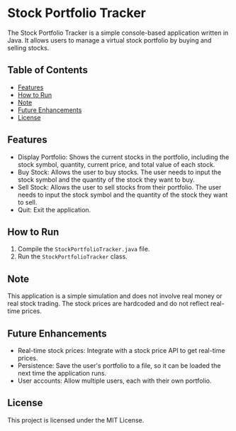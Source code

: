 # Stock Portfolio Tracker

The Stock Portfolio Tracker is a simple console-based application written in Java. It allows users to manage a virtual
stock portfolio by buying and selling stocks.

## Table of Contents

- [Features](#features)
- [How to Run](#how-to-run)
- [Note](#note)
- [Future Enhancements](#future-enhancements)
- [License](#license)

## Features

- Display Portfolio: Shows the current stocks in the portfolio, including the stock symbol, quantity, current price, and
  total value of each stock.
- Buy Stock: Allows the user to buy stocks. The user needs to input the stock symbol and the quantity of the stock they
  want to buy.
- Sell Stock: Allows the user to sell stocks from their portfolio. The user needs to input the stock symbol and the
  quantity of the stock they want to sell.
- Quit: Exit the application.

## How to Run

1. Compile the `StockPortfolioTracker.java` file.
2. Run the `StockPortfolioTracker` class.

## Note

This application is a simple simulation and does not involve real money or real stock trading. The stock prices are
hardcoded and do not reflect real-time prices.

## Future Enhancements

- Real-time stock prices: Integrate with a stock price API to get real-time prices.
- Persistence: Save the user's portfolio to a file, so it can be loaded the next time the application runs.
- User accounts: Allow multiple users, each with their own portfolio.

## License

This project is licensed under the MIT License.